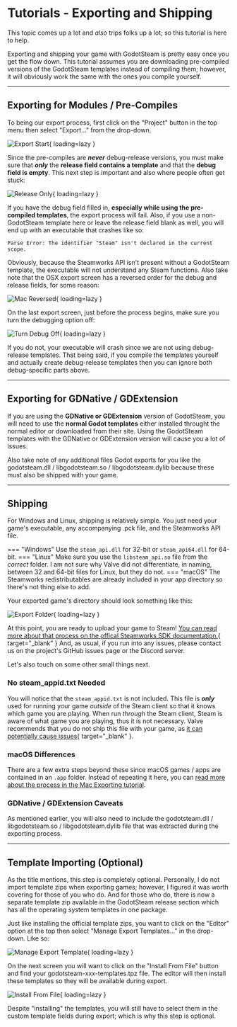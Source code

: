# Tutorials - Exporting and Shipping

This topic comes up a lot and _also_ trips folks up a lot; so this tutorial is here to help.

Exporting and shipping your game with GodotSteam is pretty easy once you get the flow down. This tutorial assumes you are downloading pre-compiled versions of the GodotSteam templates instead of compiling them; however, it will obviously work the same with the ones you compile yourself.

---

## Exporting for Modules / Pre-Compiles

To being our export process, first click on the "Project" button in the top menu then select "Export..." from the drop-down.

![Export Start](../assets/images/export-ship2-1.png){ loading=lazy }

Since the pre-compiles are ***never*** debug-release versions, you must make sure that ***only*** the **release field contains a template** and that the **debug field is empty**. This next step is important and also where people often get stuck:

![Release Only](../assets/images/export-ship2-2.png){ loading=lazy }

If you have the debug field filled in, **especially while using the pre-compiled templates**, the export process will fail. Also, if you use a non-GodotSteam template here or leave the release field blank as well, you will end up with an executable that crashes like so:

````
Parse Error: The identifier "Steam" isn't declared in the current scope.
````

Obviously, because the Steamworks API isn't present without a GodotSteam template, the executable will not understand any Steam functions. Also take note that the OSX export screen has a reversed order for the debug and release fields, for some reason:

![Mac Reversed](../assets/images/export-ship2-3.png){ loading=lazy }

On the last export screen, just before the process begins, make sure you turn the debugging option off:

![Turn Debug Off](../assets/images/export-ship2-4.png){ loading=lazy }

If you do not, your executable will crash since we are not using debug-release templates. That being said, if you compile the templates yourself and actually create debug-release templates then you can ignore both debug-specific parts above.

---

## Exporting for GDNative / GDExtension

If you are using the **GDNative or GDExtension** version of GodotSteam, you will need to use the **normal Godot templates** either installed throught the normal editor or downloaded from their site. Using the GodotSteam templates with the GDNative or GDExtension version will cause you a lot of issues.

Also take note of any additional files Godot exports for you like the godotsteam.dll / libgodotsteam.so / libgodotsteam.dylib because these must also be shipped with your game.

---

## Shipping

For Windows and Linux, shipping is relatively simple. You just need your game's executable, any accompanying .pck file, and the Steamworks API file.

=== "Windows"
	Use the `steam_api.dll` for 32-bit or `steam_api64.dll` for 64-bit.
=== "Linux"
	Make sure you use the `libsteam_api.so` file from the _correct_ folder. I am not sure why Valve did not differentiate, in naming, between 32 and 64-bit files for Linux, but they do not.
=== "macOS"
	The Steamworks redistributables are already included in your app directory so there's not thing else to add.

Your exported game's directory should look something like this:

![Export Folder](../assets/images/export-ship3-1.png){ loading=lazy }

At this point, you are ready to upload your game to Steam!  [You can read more about that process on the offical Steamworks SDK documentation.](https://partner.steamgames.com/doc/sdk/uploading){ target="\_blank" }  And, as usual, if you run into any issues, please contact us on the project's GitHub issues page or the Discord server.

Let's also touch on some other small things next.

### No steam_appid.txt Needed

You will notice that the `steam_appid.txt` is not included. This file is ***only*** used for running your game _outside_ of the Steam client so that it knows which game you are playing. When run _through_ the Steam client, Steam is aware of what game you are playing, thus it is not necessary. Valve recommends that you do not ship this file with your game, as [it can potentially cause issues](https://partner.steamgames.com/doc/api/steam_api#SteamAPI_RestartAppIfNecessary){ target="\_blank" }.

### macOS Differences

There are a few extra steps beyond these since macOS games / apps are contained in an `.app` folder. Instead of repeating it here, you can [read more about the process in the Mac Exporting tutorial](mac_export.md).

### GDNative / GDExtension Caveats

As mentioned earlier, you will also need to include the godotsteam.dll / libgodotsteam.so / libgodotsteam.dylib file that was extracted during the exporting process.

---

## Template Importing (Optional)

As the title mentions, this step is completely optional. Personally, I do not import template zips when exporting games; however, I figured it was worth covering for those of you who do. And for those who do, there is now a separate template zip available in the GodotSteam release section which has all the operating system templates in one package.

Just like installing the official template zips, you want to click on the "Editor" option at the top then select "Manage Export Templates..." in the drop-down. Like so:

![Manage Export Template](../assets/images/export-ship1-1.png){ loading=lazy }

On the next screen you will want to click on the "Install From File" button and find your godotsteam-xxx-templates.tpz file. The editor will then install these templates so they will be available during export.

![Install From File](../assets/images/export-ship1-2.png){ loading=lazy }

Despite "installing" the templates, you will still have to select them in the custom template fields during export; which is why this step is optional.
